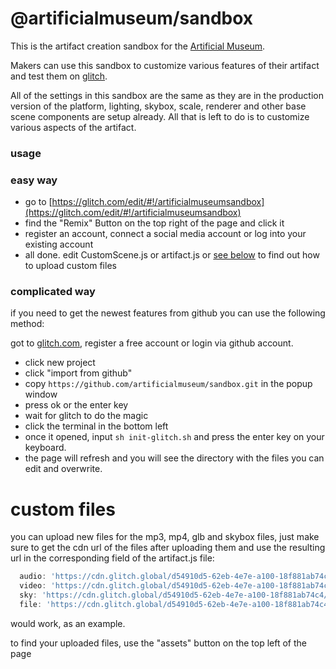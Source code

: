 # @artificialmuseum/sandbox

This is the artifact creation sandbox for the [Artificial Museum](https://artificialmuseum.com).

Makers can use this sandbox to customize various features of their artifact and test them on [glitch](https://glitch.com).

All of the settings in this sandbox are the same as they are in the production version of the platform,
lighting, skybox, scale, renderer and other base scene components are setup already.
All that is left to do is to customize various aspects of the artifact.

### usage

### easy way

- go to [https://glitch.com/edit/#!/artificialmuseumsandbox](https://glitch.com/edit/#!/artificialmuseumsandbox)
- find the "Remix" Button on the top right of the page and click it
- register an account, connect a social media account or log into your existing account
- all done. edit CustomScene.js or artifact.js or [see below](#custom-files) to find out how to upload custom files

### complicated way

if you need to get the newest features from github you can use the following method:

 got to [glitch.com](https://glitch.com), register a free account or login via github account.
- click new project
- click "import from github"
- copy `https://github.com/artificialmuseum/sandbox.git` in the popup window
- press ok or the enter key
- wait for glitch to do the magic
- click the terminal in the bottom left
- once it opened, input
  `sh init-glitch.sh`
  and press the enter key on your keyboard.
- the page will refresh and you will see the directory with the files you can edit and overwrite.


# custom files

you can upload new files for the mp3, mp4, glb and skybox files,
just make sure to get the cdn url of the files after uploading them
and use the resulting url in the corresponding field of the artifact.js file:

```js
  audio: 'https://cdn.glitch.global/d54910d5-62eb-4e7e-a100-18f881ab74c4/artifact.mp3?v=1678893678952',
  video: 'https://cdn.glitch.global/d54910d5-62eb-4e7e-a100-18f881ab74c4/artifact.mp4?v=1678893692297',
  sky: 'https://cdn.glitch.global/d54910d5-62eb-4e7e-a100-18f881ab74c4/default.jpg?v=1678892582446',
  file: 'https://cdn.glitch.global/d54910d5-62eb-4e7e-a100-18f881ab74c4/theinternetsownboy.glb?v=1678891896217',
```

would work, as an example.

to find your uploaded files, use the "assets" button on the top left of the page